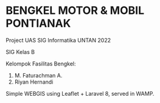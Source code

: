 # BENGKEL MOTOR & MOBIL PONTIANAK
Project UAS SIG Informatika UNTAN 2022

SIG Kelas B

Kelompok Fasilitas Bengkel:
1. M. Faturachman A.
2. Riyan Hernandi

Simple WEBGIS using Leaflet + Laravel 8, served in WAMP.
